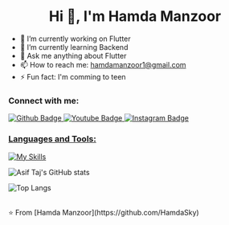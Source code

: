  <h1 align="center">Hi 👋, I'm Hamda Manzoor</h1>

- 🔭 I’m currently working on Flutter
- 🌱 I’m currently learning Backend
- 💬 Ask me anything about Flutter 
- 📫 How to reach me: hamdamanzoor1@gmail.com
- ⚡ Fun fact: I'm comming to teen
  
### Connect with me:
<div id="badges">
  <a href="https://github.com/HamdaSky">
    <img src="https://img.shields.io/badge/Github-white?style=for-the-badge&logo=Github&logoColor=black" alt="Github Badge"/>
  </a>
  <a href="https://www.youtube.com/channel/hamdahamdamanzoor">
    <img src="https://img.shields.io/badge/YouTube-red?style=for-the-badge&logo=youtube&logoColor=white" alt="Youtube Badge"/>
  </a>
   <a href="https://www.instagram.com/hamda660">
    <img src="https://img.shields.io/badge/Instagram-purple?style=for-the-badge&logo=instagram&logoColor=white" alt="Instagram Badge"/>
</div>

### Languages and Tools:
[![My Skills](https://skillicons.dev/icons?i=flutter,dart,firebase,github,git,postman,figma,xd&perline=5)](https://skillicons.dev)

![Asif Taj's GitHub stats](https://github-readme-stats.vercel.app/api?username=Hamda&show_icons=true&theme=dark)

![Top Langs](https://github-readme-stats.vercel.app/api/top-langs/?username=Hamda&theme=dark)


<br>
⭐️ From [Hamda Manzoor](https://github.com/HamdaSky)

